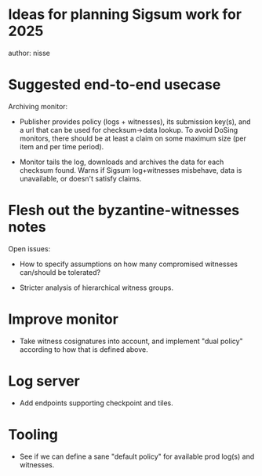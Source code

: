 # Ideas for planning Sigsum work for 2025

author: nisse

# Suggested end-to-end usecase

Archiving monitor:

* Publisher provides policy (logs + witnesses), its submission key(s),
  and a url that can be used for checksum->data lookup. To avoid
  DoSing monitors, there should be at least a claim on some maximum
  size (per item and per time period).

* Monitor tails the log, downloads and archives the data for each
  checksum found. Warns if Sigsum log+witnesses misbehave, data is
  unavailable, or doesn't satisfy claims.

# Flesh out the byzantine-witnesses notes

Open issues:

* How to specify assumptions on how many compromised witnesses can/should be tolerated?

* Stricter analysis of hierarchical witness groups.

# Improve monitor

* Take witness cosignatures into account, and implement "dual policy"
  according to how that is defined above.

# Log server

* Add endpoints supporting checkpoint and tiles.

# Tooling

* See if we can define a sane "default policy" for available prod
  log(s) and witnesses.
